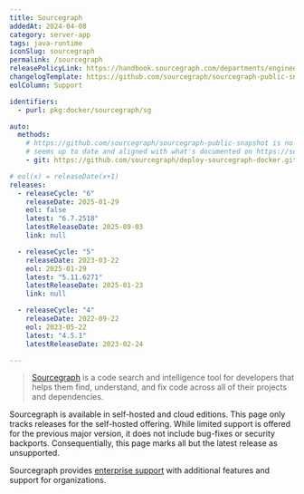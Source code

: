 ```yaml
---
title: Sourcegraph
addedAt: 2024-04-08
category: server-app
tags: java-runtime
iconSlug: sourcegraph
permalink: /sourcegraph
releasePolicyLink: https://handbook.sourcegraph.com/departments/engineering/dev/process/releases/
changelogTemplate: https://github.com/sourcegraph/sourcegraph-public-snapshot/releases/tag/v__LATEST__
eolColumn: Support

identifiers:
  - purl: pkg:docker/sourcegraph/sg

auto:
  methods:
    # https://github.com/sourcegraph/sourcegraph-public-snapshot is no more updated, this repository
    # seems up to date and aligned with what's documented on https://sourcegraph.com/docs/releases.
    - git: https://github.com/sourcegraph/deploy-sourcegraph-docker.git

# eol(x) = releaseDate(x+1)
releases:
  - releaseCycle: "6"
    releaseDate: 2025-01-29
    eol: false
    latest: "6.7.2518"
    latestReleaseDate: 2025-09-03
    link: null

  - releaseCycle: "5"
    releaseDate: 2023-03-22
    eol: 2025-01-29
    latest: "5.11.6271"
    latestReleaseDate: 2025-01-23
    link: null

  - releaseCycle: "4"
    releaseDate: 2022-09-22
    eol: 2023-05-22
    latest: "4.5.1"
    latestReleaseDate: 2023-02-24

---
```


> [Sourcegraph](https://sourcegraph.com/) is a code search and intelligence tool for developers that helps
> them find, understand, and fix code across all of their projects and dependencies.

Sourcegraph is available in self-hosted and cloud editions. This page only tracks releases for
the self-hosted offering. While limited support is offered for the previous major version, it does
not include bug-fixes or security backports. Consequentially, this page marks all but the latest
release as unsupported.

Sourcegraph provides [enterprise support](https://sourcegraph.com/pricing) with additional features
and support for organizations.
